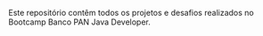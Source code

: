 Este repositório contêm todos os projetos e desafios realizados no Bootcamp Banco PAN Java Developer.